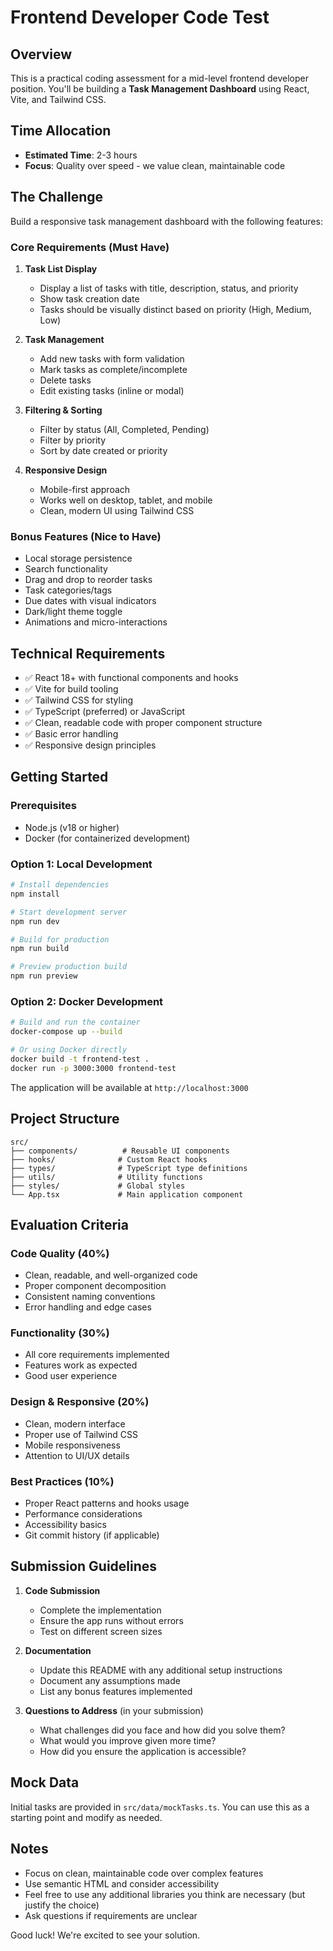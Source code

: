 # Frontend Developer Code Test

## Overview
This is a practical coding assessment for a mid-level frontend developer position. You'll be building a **Task Management Dashboard** using React, Vite, and Tailwind CSS.

## Time Allocation
- **Estimated Time**: 2-3 hours
- **Focus**: Quality over speed - we value clean, maintainable code

## The Challenge
Build a responsive task management dashboard with the following features:

### Core Requirements (Must Have)
1. **Task List Display**
   - Display a list of tasks with title, description, status, and priority
   - Show task creation date
   - Tasks should be visually distinct based on priority (High, Medium, Low)

2. **Task Management**
   - Add new tasks with form validation
   - Mark tasks as complete/incomplete
   - Delete tasks
   - Edit existing tasks (inline or modal)

3. **Filtering & Sorting**
   - Filter by status (All, Completed, Pending)
   - Filter by priority
   - Sort by date created or priority

4. **Responsive Design**
   - Mobile-first approach
   - Works well on desktop, tablet, and mobile
   - Clean, modern UI using Tailwind CSS

### Bonus Features (Nice to Have)
- Local storage persistence
- Search functionality
- Drag and drop to reorder tasks
- Task categories/tags
- Due dates with visual indicators
- Dark/light theme toggle
- Animations and micro-interactions

## Technical Requirements
- ✅ React 18+ with functional components and hooks
- ✅ Vite for build tooling
- ✅ Tailwind CSS for styling
- ✅ TypeScript (preferred) or JavaScript
- ✅ Clean, readable code with proper component structure
- ✅ Basic error handling
- ✅ Responsive design principles

## Getting Started

### Prerequisites
- Node.js (v18 or higher)
- Docker (for containerized development)

### Option 1: Local Development
```bash
# Install dependencies
npm install

# Start development server
npm run dev

# Build for production
npm run build

# Preview production build
npm run preview
```

### Option 2: Docker Development
```bash
# Build and run the container
docker-compose up --build

# Or using Docker directly
docker build -t frontend-test .
docker run -p 3000:3000 frontend-test
```

The application will be available at `http://localhost:3000`

## Project Structure
```
src/
├── components/          # Reusable UI components
├── hooks/              # Custom React hooks
├── types/              # TypeScript type definitions
├── utils/              # Utility functions
├── styles/             # Global styles
└── App.tsx             # Main application component
```

## Evaluation Criteria

### Code Quality (40%)
- Clean, readable, and well-organized code
- Proper component decomposition
- Consistent naming conventions
- Error handling and edge cases

### Functionality (30%)
- All core requirements implemented
- Features work as expected
- Good user experience

### Design & Responsive (20%)
- Clean, modern interface
- Proper use of Tailwind CSS
- Mobile responsiveness
- Attention to UI/UX details

### Best Practices (10%)
- Proper React patterns and hooks usage
- Performance considerations
- Accessibility basics
- Git commit history (if applicable)

## Submission Guidelines

1. **Code Submission**
   - Complete the implementation
   - Ensure the app runs without errors
   - Test on different screen sizes

2. **Documentation**
   - Update this README with any additional setup instructions
   - Document any assumptions made
   - List any bonus features implemented

3. **Questions to Address** (in your submission)
   - What challenges did you face and how did you solve them?
   - What would you improve given more time?
   - How did you ensure the application is accessible?

## Mock Data
Initial tasks are provided in `src/data/mockTasks.ts`. You can use this as a starting point and modify as needed.

## Notes
- Focus on clean, maintainable code over complex features
- Use semantic HTML and consider accessibility
- Feel free to use any additional libraries you think are necessary (but justify the choice)
- Ask questions if requirements are unclear

Good luck! We're excited to see your solution.